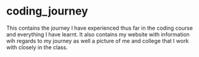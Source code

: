 # coding_journey
This contains the journey I have experienced thus far in the coding course and everything I have learnt.  It also contains my website with information wih regards to my journey as well a picture of me and college that I work with closely in the class.
